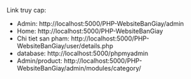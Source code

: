 Link truy cap:
- Admin: http://localhost:5000/PHP-WebsiteBanGiay/admin
- Home: http://localhost:5000/PHP-WebsiteBanGiay
- Chi tiet san pham: http://localhost:5000/PHP-WebsiteBanGiay/user/details.php
- database: http://localhost:5000/phpmyadmin
- Admin/product: http://localhost:5000/PHP-WebsiteBanGiay/admin/modules/category/

